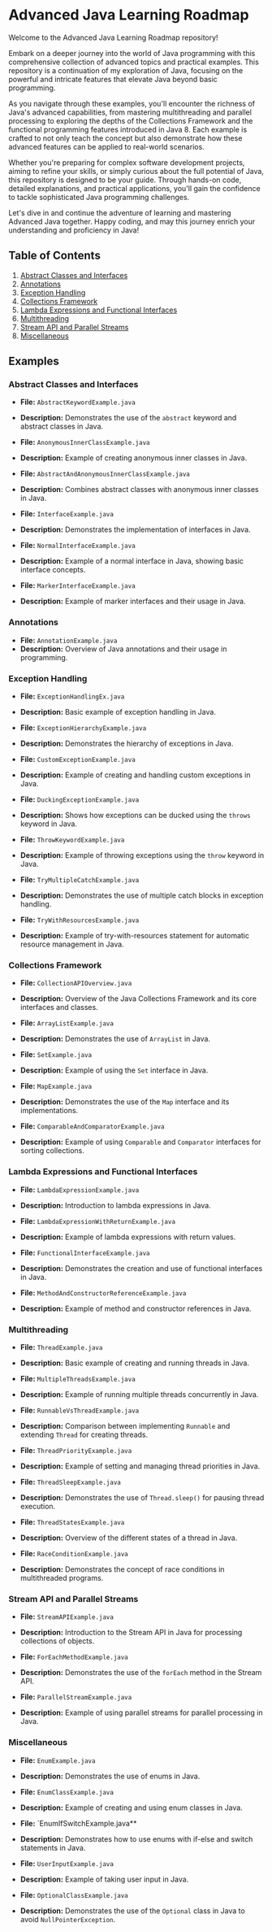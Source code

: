# Advanced Java Learning Roadmap

Welcome to the Advanced Java Learning Roadmap repository!

Embark on a deeper journey into the world of Java programming with this comprehensive collection of advanced topics and practical examples. This repository is a continuation of my exploration of Java, focusing on the powerful and intricate features that elevate Java beyond basic programming.

As you navigate through these examples, you'll encounter the richness of Java's advanced capabilities, from mastering multithreading and parallel processing to exploring the depths of the Collections Framework and the functional programming features introduced in Java 8. Each example is crafted to not only teach the concept but also demonstrate how these advanced features can be applied to real-world scenarios.

Whether you're preparing for complex software development projects, aiming to refine your skills, or simply curious about the full potential of Java, this repository is designed to be your guide. Through hands-on code, detailed explanations, and practical applications, you'll gain the confidence to tackle sophisticated Java programming challenges.

Let's dive in and continue the adventure of learning and mastering Advanced Java together. Happy coding, and may this journey enrich your understanding and proficiency in Java!

## Table of Contents

1. [Abstract Classes and Interfaces](#abstract-classes-and-interfaces)
2. [Annotations](#annotations)
3. [Exception Handling](#exception-handling)
4. [Collections Framework](#collections-framework)
5. [Lambda Expressions and Functional Interfaces](#lambda-expressions-and-functional-interfaces)
6. [Multithreading](#multithreading)
7. [Stream API and Parallel Streams](#stream-api-and-parallel-streams)
8. [Miscellaneous](#miscellaneous)

## Examples

### Abstract Classes and Interfaces
- **File:** `AbstractKeywordExample.java`
- **Description:** Demonstrates the use of the `abstract` keyword and abstract classes in Java.

- **File:** `AnonymousInnerClassExample.java`
- **Description:** Example of creating anonymous inner classes in Java.

- **File:** `AbstractAndAnonymousInnerClassExample.java`
- **Description:** Combines abstract classes with anonymous inner classes in Java.

- **File:** `InterfaceExample.java`
- **Description:** Demonstrates the implementation of interfaces in Java.

- **File:** `NormalInterfaceExample.java`
- **Description:** Example of a normal interface in Java, showing basic interface concepts.

- **File:** `MarkerInterfaceExample.java`
- **Description:** Example of marker interfaces and their usage in Java.

### Annotations
- **File:** `AnnotationExample.java`
- **Description:** Overview of Java annotations and their usage in programming.

### Exception Handling
- **File:** `ExceptionHandlingEx.java`
- **Description:** Basic example of exception handling in Java.

- **File:** `ExceptionHierarchyExample.java`
- **Description:** Demonstrates the hierarchy of exceptions in Java.

- **File:** `CustomExceptionExample.java`
- **Description:** Example of creating and handling custom exceptions in Java.

- **File:** `DuckingExceptionExample.java`
- **Description:** Shows how exceptions can be ducked using the `throws` keyword in Java.

- **File:** `ThrowKeywordExample.java`
- **Description:** Example of throwing exceptions using the `throw` keyword in Java.

- **File:** `TryMultipleCatchExample.java`
- **Description:** Demonstrates the use of multiple catch blocks in exception handling.

- **File:** `TryWithResourcesExample.java`
- **Description:** Example of try-with-resources statement for automatic resource management in Java.

### Collections Framework
- **File:** `CollectionAPIOverview.java`
- **Description:** Overview of the Java Collections Framework and its core interfaces and classes.

- **File:** `ArrayListExample.java`
- **Description:** Demonstrates the use of `ArrayList` in Java.

- **File:** `SetExample.java`
- **Description:** Example of using the `Set` interface in Java.

- **File:** `MapExample.java`
- **Description:** Demonstrates the use of the `Map` interface and its implementations.

- **File:** `ComparableAndComparatorExample.java`
- **Description:** Example of using `Comparable` and `Comparator` interfaces for sorting collections.

### Lambda Expressions and Functional Interfaces
- **File:** `LambdaExpressionExample.java`
- **Description:** Introduction to lambda expressions in Java.

- **File:** `LambdaExpressionWithReturnExample.java`
- **Description:** Example of lambda expressions with return values.

- **File:** `FunctionalInterfaceExample.java`
- **Description:** Demonstrates the creation and use of functional interfaces in Java.

- **File:** `MethodAndConstructorReferenceExample.java`
- **Description:** Example of method and constructor references in Java.

### Multithreading
- **File:** `ThreadExample.java`
- **Description:** Basic example of creating and running threads in Java.

- **File:** `MultipleThreadsExample.java`
- **Description:** Example of running multiple threads concurrently in Java.

- **File:** `RunnableVsThreadExample.java`
- **Description:** Comparison between implementing `Runnable` and extending `Thread` for creating threads.

- **File:** `ThreadPriorityExample.java`
- **Description:** Example of setting and managing thread priorities in Java.

- **File:** `ThreadSleepExample.java`
- **Description:** Demonstrates the use of `Thread.sleep()` for pausing thread execution.

- **File:** `ThreadStatesExample.java`
- **Description:** Overview of the different states of a thread in Java.

- **File:** `RaceConditionExample.java`
- **Description:** Demonstrates the concept of race conditions in multithreaded programs.

### Stream API and Parallel Streams
- **File:** `StreamAPIExample.java`
- **Description:** Introduction to the Stream API in Java for processing collections of objects.

- **File:** `ForEachMethodExample.java`
- **Description:** Demonstrates the use of the `forEach` method in the Stream API.

- **File:** `ParallelStreamExample.java`
- **Description:** Example of using parallel streams for parallel processing in Java.

### Miscellaneous
- **File:** `EnumExample.java`
- **Description:** Demonstrates the use of enums in Java.

- **File:** `EnumClassExample.java`
- **Description:** Example of creating and using enum classes in Java.

- **File:** `EnumIfSwitchExample.java**
- **Description:** Demonstrates how to use enums with if-else and switch statements in Java.

- **File:** `UserInputExample.java`
- **Description:** Example of taking user input in Java.

- **File:** `OptionalClassExample.java`
- **Description:** Demonstrates the use of the `Optional` class in Java to avoid `NullPointerException`.
